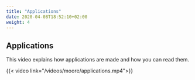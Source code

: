 ```yaml
---
title: "Applications"
date: 2020-04-08T18:52:10+02:00
weight: 4
---
```


## Applications

This video explains how applications are made and how you can read them.

{{< video link="/videos/moore/applications.mp4">}}
